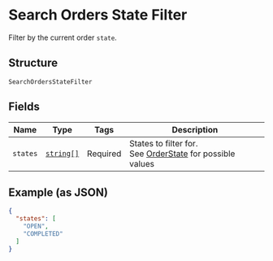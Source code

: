 
# Search Orders State Filter

Filter by the current order `state`.

## Structure

`SearchOrdersStateFilter`

## Fields

| Name | Type | Tags | Description |
|  --- | --- | --- | --- |
| `states` | [`string[]`](../../doc/models/order-state.md) | Required | States to filter for.<br>See [OrderState](../../#type-orderstate) for possible values |

## Example (as JSON)

```json
{
  "states": [
    "OPEN",
    "COMPLETED"
  ]
}
```

